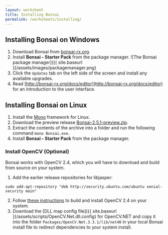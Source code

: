 ```yaml
---
layout: worksheet
title: Installing Bonsai
permalink: /worksheets/installing/
---
```


Installing Bonsai on Windows
----------------------------

1. Download Bonsai from [bonsai-rx.org](https://bonsai-rx.org).
2. Install **Bonsai - Starter Pack** from the package manager. ![The Bonsai package manager]({{ site.baseurl }}/assets/images/packagemanager.png)
3. Click the `Updates` tab on the left side of the screen and install any available upgrades.
4. Read [http://bonsai-rx.org/docs/editor](http://bonsai-rx.org/docs/editor) for an introduction to the user interface.

Installing Bonsai on Linux
---------------------------

1. Install the [Mono](https://www.mono-project.com/download/stable/#download-lin) framework for Linux.
2. Download the preview release [Bonsai-2.5.1-preview.zip](https://github.com/bonsai-rx/bonsai/releases/tag/2.5.1-preview).
3. Extract the contents of the archive into a folder and run the following command `mono Bonsai.exe`.
4. Install **Bonsai - Starter Pack** from the package manager.

### Install OpenCV (Optional)

Bonsai works with OpenCV 2.4, which you will have to download and build from source on your system.

1. Add the earlier release repositories for libjasper:
```
sudo add-apt-repository "deb http://security.ubuntu.com/ubuntu xenial-security main"
```
2. Follow [these instructions](https://docs.opencv.org/2.4/doc/tutorials/introduction/linux_install/linux_install.html) to build and install OpenCV 2.4 on your system.
3. Download the [DLL map config file]({{ site.baseurl }}/assets/scripts/OpenCV.Net.dll.config) for OpenCV.NET and copy it into the folder `Packages/OpenCV.Net.3.3.1/lib/net40` in your local Bonsai install file to redirect dependencies to your system install.
